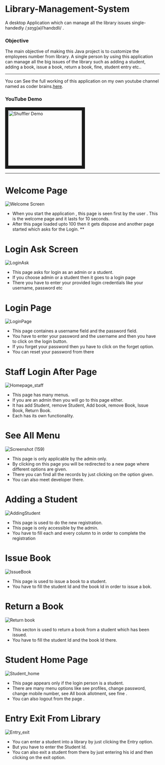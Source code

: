 # Library-Management-System
A desktop Application which can manage all the library issues single-handedly
/ˌsɪŋɡ(ə)lˈhandɪdli/
.


<h3>Objective</h3> 
The main objective of making this Java project is to customize the employees number from library. A single person by using this application can manage all the big issues of the library such as adding a student, adding a book, issue a book, return a book, fine, student entry etc..

***

You can See the full working of this application on my own youtube channel named as coder brains.<a href="https://appetize.io/app/06wpw6dgrdg02v042qxrcjt1y8?device=nexus5&scale=100&orientation=portrait&osVersion=7.1&deviceColor=black">here</a>.


<h3>YouTube Demo</h3>
<a href="https://www.youtube.com/channel/UC4CwQWuy47lTFP8-RhtF8lw"><img src="https://i.ytimg.com/an_webp/ryXfexI1fRQ/mqdefault_6s.webp?du=3000&sqp=CKzSzoQG&rs=AOn4CLBoSE-om_HliqGfvE97QbKz2ju70A" 
alt="Shuffler Demo" width="240" height="180" border="10" /></a>

***

<h1>Welcome Page</h1>

![Welcome Screen](https://user-images.githubusercontent.com/59319068/117291764-060bf200-ae8d-11eb-8e03-0462c848eba8.png)

*  When you start the application , this page is seen first by the user . This is the welcome page and it lasts for 10 seconds.
*  After this page loaded upto 100 then it gets dispose and another page started which asks for the Login.
**
<h1>Login Ask Screen</h1>

![LoginAsk](https://user-images.githubusercontent.com/59319068/117293028-867f2280-ae8e-11eb-8c3a-c978a35bb781.png)

* This page asks for login as an admin or a student.
* If you choose admin or a student then it goes to a login page
* There you  have to enter your provided login credentials like your username, password etc

<h1>Login Page</h1>

![LoginPage](https://user-images.githubusercontent.com/59319068/117293477-0c02d280-ae8f-11eb-9fb0-28081e5e0db3.png)

* This page containes a username field and the password field.
* You have to enter your password and the  username and then you have to click on the login button.
* If you forget your password then yu have to click on the forget option.
* You can reset your password from there

<h1>Staff Login After Page</h1>

![Homepage_staff](https://user-images.githubusercontent.com/59319068/117293941-ac58f700-ae8f-11eb-91aa-c7f9646b9a8b.png)


* This page has many menus. 
* If you are an admin then you will go to this page either.
* It has add Student, remove Student, Add book, remove Book, Issue Book, Return Book.
* Each has its own functionality.

<h1>See All Menu </h1>

![Screenshot (159)](https://user-images.githubusercontent.com/59319068/117294871-c6dfa000-ae90-11eb-8f8c-5c37001136b8.png)

* This page is only applicable by the admin only.
* By clicking on this page you will be redirected to a new page where different options are given.
* There you can find all the records by just clicking on the option given.
* You can also meet developer there.

<h1>Adding a Student</h1>

![AddingStudent](https://user-images.githubusercontent.com/59319068/117295066-04442d80-ae91-11eb-80b1-93ed0a220c78.png)

* This page is used to do the new registration.
* This page is only accessible by the admin.
* You have to fill each and every column to in order to complete the registration

<h1>Issue Book</h1>

![IssueBook](https://user-images.githubusercontent.com/59319068/117295573-a2d08e80-ae91-11eb-9005-c6567d475d67.png)

* This page is used to issue a book to a student.
* You have to fill the student Id and the book Id in order to issue a bok.

<h1>Return a Book</h1>

![Return book](https://user-images.githubusercontent.com/59319068/117295898-0955ac80-ae92-11eb-9f96-1ad6235d32e5.png)


* This secton is used to return a book from a student which has been issued.
* You have to fill the student Id and the book Id there.

<h1>Student Home Page</h1>

![Student_home](https://user-images.githubusercontent.com/59319068/117296493-bfb99180-ae92-11eb-93d4-ca1ff7f40b0e.png)

* This page appears only if the login person is a student.
* There are many menu options like see profiles, change password, change mobile number, see All book allotment, see fine .
* You can also logout from the page .

<h1>Entry Exit From Library</h1>

![Entry_exit](https://user-images.githubusercontent.com/59319068/117297084-69991e00-ae93-11eb-93c4-a813d545ea9b.png)

* You can enter a student into a library by just clicking the Entry option.
* But you have to enter the Student Id.
* You can also exit a student from there by just entering his id and then clicking on the exit option.
